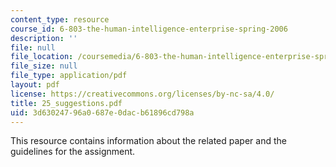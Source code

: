 ```yaml
---
content_type: resource
course_id: 6-803-the-human-intelligence-enterprise-spring-2006
description: ''
file: null
file_location: /coursemedia/6-803-the-human-intelligence-enterprise-spring-2006/3d63024796a0687e0dacb61896cd798a_25_suggestions.pdf
file_size: null
file_type: application/pdf
layout: pdf
license: https://creativecommons.org/licenses/by-nc-sa/4.0/
title: 25_suggestions.pdf
uid: 3d630247-96a0-687e-0dac-b61896cd798a
---
```

This resource contains information about the related paper and the guidelines for the assignment.